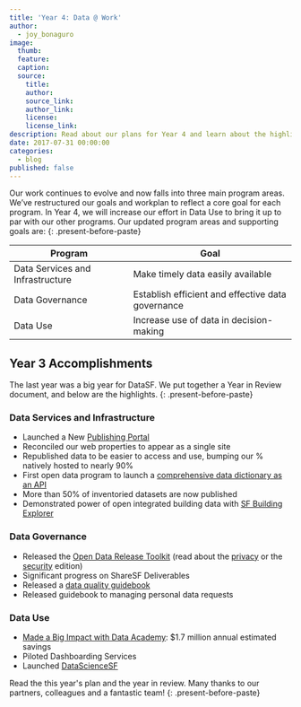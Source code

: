 ```yaml
---
title: 'Year 4: Data @ Work'
author:
  - joy_bonaguro
image:
  thumb:
  feature:
  caption:
  source:
    title:
    author:
    source_link:
    author_link:
    license:
    license_link:
description: Read about our plans for Year 4 and learn about the highlights from Year 3
date: 2017-07-31 00:00:00
categories:
  - blog
published: false
---
```



Our work continues to evolve and now falls into three main program areas. We’ve restructured our goals and workplan to reflect a core goal for each program. In Year 4, we will increase our effort in Data Use to bring it up to par with our other programs. Our updated program areas and supporting goals are:
{: .present-before-paste}

| Program | Goal |
| --- | --- |
| Data Services and Infrastructure | Make timely data easily available |
| Data Governance | Establish efficient and effective data governance |
| Data Use | Increase use of data in decision-making |

## Year 3 Accomplishments

The last year was a big year for DataSF. We put together a Year in Review document, and below are the highlights.
{: .present-before-paste}

### Data Services and Infrastructure

* Launched a New [Publishing Portal](https://datasf.org/publishing/)
* Reconciled our web properties to appear as a single site
* Republished data to be easier to access and use, bumping our % natively hosted to nearly 90%
* First open data program to launch a [comprehensive data dictionary as an API](https://datasf.org/blog/show-me-the-data-dictionary/)
* More than 50% of inventoried datasets are now published
* Demonstrated power of open integrated building data with [SF Building Explorer](https://datasf.org/blog/new-sf-building-footprints-released-with-3d-characteristics/)

### Data Governance

* Released the [Open Data Release Toolkit](https://datasf.org/resources/open-data-release-toolkit/) (read about the [privacy](https://datasf.org/blog/4-steps-to-manage-privacy-and-de-identification-for-your-open-data-program/) or the [security](https://datasf.org/blog/4-steps-to-manage-security-risks-with-open-data/) edition)
* Significant progress on ShareSF Deliverables
* Released a [data quality guidebook](https://datasf.org/blog/how-to-ensure-quality-data/)
* Released guidebook to managing personal data requests

### Data Use

* [Made a Big Impact with Data Academy](https://datasf.org/blog/the-results-are-in-data-academy-makes-a-big-impact/): $1.7 million annual estimated savings
* Piloted Dashboarding Services
* Launched [DataScienceSF](https://datasf.org/science/)

Read the this year's plan and the year in review. Many thanks to our partners, colleagues and a fantastic team!
{: .present-before-paste}